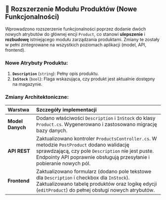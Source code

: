 ## 🚀 Rozszerzenie Modułu Produktów (Nowe Funkcjonalności)

Wprowadzono rozszerzenie funkcjonalności poprzez dodanie dwóch nowych atrybutów do głównej encji `Product`, co stanowi **ulepszenie** i **rozbudowę** istniejącego modułu zarządzania produktami. Zmiany te zostały w pełni zintegrowane na wszystkich poziomach aplikacji (model, API, frontend).

### Nowe Atrybuty Produktu:

1.  **`Description`** (`string`): Pełny opis produktu.
2.  **`InStock`** (`bool`): Flaga wskazująca, czy produkt jest aktualnie dostępny na magazynie.

### Zmiany Architektoniczne:

| Warstwa | Szczegóły implementacji |
| :--- | :--- |
| **Model Danych** | Dodano właściwości `Description` i `InStock` do klasy `Product.cs`. Wygenerowano i zastosowano migrację bazy danych. |
| **API REST** | Zaktualizowano kontroler `ProductsController.cs`. W metodzie `PostProduct` dodano walidację sprawdzającą, czy pole `Description` nie jest puste. Endpointy API poprawnie obsługują przesyłanie i pobieranie nowych pól. |
| **Frontend** | Zaktualizowano formularz (dodano pole tekstowe dla `Description` i checkbox dla `InStock`). Zaktualizowano tabelę produktów oraz logikę edycji (`editProduct`) do pełnej obsługi nowych atrybutów. |
